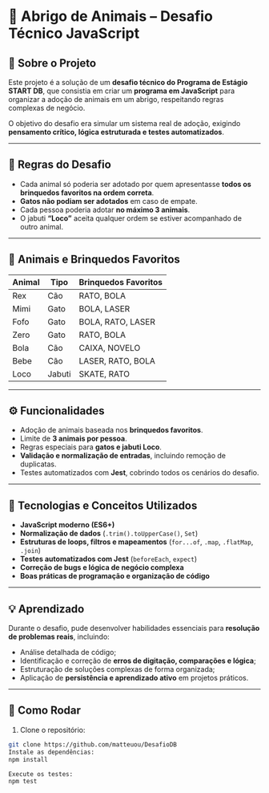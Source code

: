 # 🐾 Abrigo de Animais – Desafio Técnico JavaScript  

## 📝 Sobre o Projeto

Este projeto é a solução de um **desafio técnico do Programa de Estágio START DB**, que consistia em criar um **programa em JavaScript** para organizar a adoção de animais em um abrigo, respeitando regras complexas de negócio.  

O objetivo do desafio era simular um sistema real de adoção, exigindo **pensamento crítico, lógica estruturada e testes automatizados**.  

---

## 🐶 Regras do Desafio

- Cada animal só poderia ser adotado por quem apresentasse **todos os brinquedos favoritos na ordem correta**.  
- **Gatos não podiam ser adotados** em caso de empate.  
- Cada pessoa poderia adotar **no máximo 3 animais**.  
- O jabuti **“Loco”** aceita qualquer ordem se estiver acompanhado de outro animal.  

---

## 🐾 Animais e Brinquedos Favoritos

| Animal | Tipo   | Brinquedos Favoritos |
| ------ | ------ | ------------------ |
| Rex    | Cão    | RATO, BOLA          |
| Mimi   | Gato   | BOLA, LASER         |
| Fofo   | Gato   | BOLA, RATO, LASER   |
| Zero   | Gato   | RATO, BOLA          |
| Bola   | Cão    | CAIXA, NOVELO       |
| Bebe   | Cão    | LASER, RATO, BOLA   |
| Loco   | Jabuti | SKATE, RATO         |

---

## ⚙️ Funcionalidades

- Adoção de animais baseada nos **brinquedos favoritos**.  
- Limite de **3 animais por pessoa**.  
- Regras especiais para **gatos e jabuti Loco**.  
- **Validação e normalização de entradas**, incluindo remoção de duplicatas.  
- Testes automatizados com **Jest**, cobrindo todos os cenários do desafio.  

---

## 🚀 Tecnologias e Conceitos Utilizados

- **JavaScript moderno (ES6+)**  
- **Normalização de dados** (`.trim().toUpperCase()`, `Set`)  
- **Estruturas de loops, filtros e mapeamentos** (`for...of`, `.map`, `.flatMap`, `.join`)  
- **Testes automatizados com Jest** (`beforeEach`, `expect`)  
- **Correção de bugs e lógica de negócio complexa**  
- **Boas práticas de programação e organização de código**  

---

## 💡 Aprendizado

Durante o desafio, pude desenvolver habilidades essenciais para **resolução de problemas reais**, incluindo:  

- Análise detalhada de código;  
- Identificação e correção de **erros de digitação, comparações e lógica**;  
- Estruturação de soluções complexas de forma organizada;  
- Aplicação de **persistência e aprendizado ativo** em projetos práticos.  

---

## 📂 Como Rodar

1. Clone o repositório:  
```bash
git clone https://github.com/matteuou/DesafioDB
Instale as dependências:
npm install

Execute os testes:
npm test

